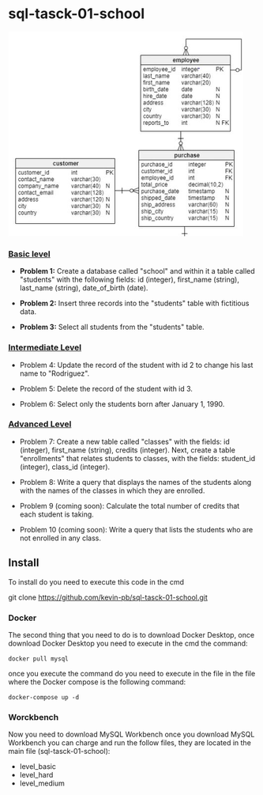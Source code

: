 # sql-tasck-01-school 

![model-er](./rsc/model-er.jpg)

### [Basic level](https://github.com/kevin-pb/sql-tasck-01-school/blob/main/level_basic.sql)

- **Problem 1:**
Create a database called "school" and within it a table called "students" with the following fields: id (integer), first_name (string), last_name (string), date_of_birth (date).

-  **Problem 2:**
Insert three records into the "students" table with fictitious data.

- **Problem 3:**
Select all students from the "students" table.

### [Intermediate Level](https://github.com/kevin-pb/sql-tasck-01-school/blob/main/level_medium.sql)

- Problem 4:
Update the record of the student with id 2 to change his last name to "Rodriguez".

- Problem 5:
Delete the record of the student with id 3.

- Problem 6:
Select only the students born after January 1, 1990.

### [Advanced Level](https://github.com/kevin-pb/sql-tasck-01-school/blob/main/level_hard.sql)

- Problem 7:
Create a new table called "classes" with the fields: id (integer), first_name (string), credits (integer). Next, create a table "enrollments" that relates students to classes, with the fields: student_id (integer), class_id (integer).

- Problem 8:
Write a query that displays the names of the students along with the names of the classes in which they are enrolled.

- Problem 9 (coming soon):
Calculate the total number of credits that each student is taking.

- Problem 10 (coming soon):
Write a query that lists the students who are not enrolled in any class.

## Install 
To install do you need to execute this code in the cmd

git clone https://github.com/kevin-pb/sql-tasck-01-school.git

### Docker

The second thing that you need to do is to download Docker Desktop, once download Docker Desktop you need to execute in the cmd the command:

```
docker pull mysql
```

once you execute the command do you need to execute in the file in the file where the Docker compose is the following command:

```
docker-compose up -d 
```

### Worckbench

Now you need to download MySQL Workbench once you download MySQL Workbench you can charge and run the follow files, they are located in the main file (sql-tasck-01-school):

- level_basic
- level_hard 
- level_medium

